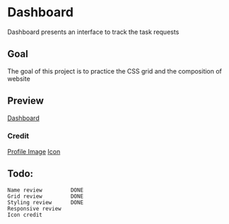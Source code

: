 # Dashboard

Dashboard presents an interface to track the task requests 

## Goal

The goal of this project is to practice the CSS grid and the composition of website

## Preview

[Dashboard](https://haveadream1.github.io/dashboard/)

### Credit

[Profile Image](https://unsplash.com/photos/silhouette-of-man-illustration-2LowviVHZ-E?utm_content=creditShareLink&utm_medium=referral&utm_source=unsplash)
[Icon]()

## Todo:
    Name review         DONE   
    Grid review         DONE  
    Styling review      DONE  
    Responsive review    
    Icon credit  
